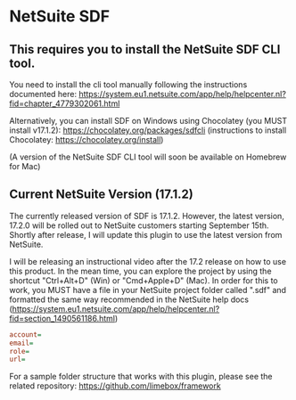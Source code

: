 # NetSuite SDF

## This requires you to install the NetSuite SDF CLI tool.

You need to install the cli tool manually following the instructions documented here:
https://system.eu1.netsuite.com/app/help/helpcenter.nl?fid=chapter_4779302061.html

Alternatively, you can install SDF on Windows using Chocolatey (you MUST install v17.1.2):
https://chocolatey.org/packages/sdfcli (instructions to install Chocolatey: https://chocolatey.org/install)

(A version of the NetSuite SDF CLI tool will soon be available on Homebrew for Mac)

## Current NetSuite Version (17.1.2)

The currently released version of SDF is 17.1.2. However, the latest version, 17.2.0 will be rolled out to NetSuite customers starting September 15th. Shortly after release, I will update this plugin to use the latest version from NetSuite.

I will be releasing an instructional video after the 17.2 release on how to use this product. In the mean time, you can explore the project by using the shortcut "Ctrl+Alt+D" (Win) or "Cmd+Apple+D" (Mac). In order for this to work, you MUST have a file in your NetSuite project folder called ".sdf" and formatted the same way recommended in the NetSuite help docs (https://system.eu1.netsuite.com/app/help/helpcenter.nl?fid=section_1490561186.html)

```ini
account=
email=
role=
url=
```

For a sample folder structure that works with this plugin, please see the related repository: https://github.com/limebox/framework
